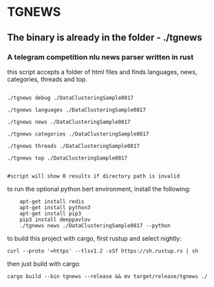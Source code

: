 # TGNEWS

## The binary is already in the folder - ./tgnews

### A telegram competition nlu news parser written in rust


this script accepts a folder of html files and finds languages, news, categories, threads and top.

```

./tgnews debug ./DataClusteringSample0817

./tgnews languages ./DataClusteringSample0817

./tgnews news ./DataClusteringSample0817

./tgnews categories ./DataClusteringSample0817

./tgnews threads ./DataClusteringSample0817

./tgnews top ./DataClusteringSample0817


#script will show 0 results if directory path is invalid
```


to run the optional python bert environment, install the following:

```
	apt-get install redis
	apt-get install python3
	apt-get install pip3
	pip3 install deeppavlov
    ./tgnews news ./DataClusteringSample0817 --python
```


to build this project with cargo, first rustup and select nightly:
```
curl --proto '=https' --tlsv1.2 -sSf https://sh.rustup.rs | sh 
```

then just build with cargo:
```
cargo build --bin tgnews --release && mv target/release/tgnews ./
```
